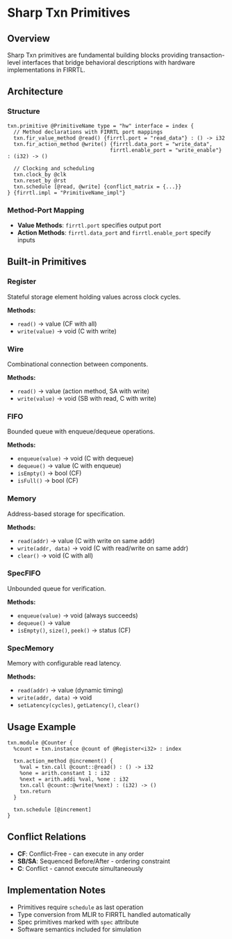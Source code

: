 # Sharp Txn Primitives

## Overview

Sharp Txn primitives are fundamental building blocks providing transaction-level interfaces that bridge behavioral descriptions with hardware implementations in FIRRTL.

## Architecture

### Structure
```mlir
txn.primitive @PrimitiveName type = "hw" interface = index {
  // Method declarations with FIRRTL port mappings
  txn.fir_value_method @read() {firrtl.port = "read_data"} : () -> i32
  txn.fir_action_method @write() {firrtl.data_port = "write_data", 
                                 firrtl.enable_port = "write_enable"} : (i32) -> ()
  
  // Clocking and scheduling
  txn.clock_by @clk
  txn.reset_by @rst
  txn.schedule [@read, @write] {conflict_matrix = {...}}
} {firrtl.impl = "PrimitiveName_impl"}
```

### Method-Port Mapping
- **Value Methods**: `firrtl.port` specifies output port
- **Action Methods**: `firrtl.data_port` and `firrtl.enable_port` specify inputs

## Built-in Primitives

### Register
Stateful storage element holding values across clock cycles.

**Methods:**
- `read()` → value (CF with all)
- `write(value)` → void (C with write)

### Wire
Combinational connection between components.

**Methods:**
- `read()` → value (action method, SA with write)
- `write(value)` → void (SB with read, C with write)

### FIFO
Bounded queue with enqueue/dequeue operations.

**Methods:**
- `enqueue(value)` → void (C with dequeue)
- `dequeue()` → value (C with enqueue)
- `isEmpty()` → bool (CF)
- `isFull()` → bool (CF)

### Memory
Address-based storage for specification.

**Methods:**
- `read(addr)` → value (C with write on same addr)
- `write(addr, data)` → void (C with read/write on same addr)
- `clear()` → void (C with all)

### SpecFIFO
Unbounded queue for verification.

**Methods:**
- `enqueue(value)` → void (always succeeds)
- `dequeue()` → value
- `isEmpty()`, `size()`, `peek()` → status (CF)

### SpecMemory
Memory with configurable read latency.

**Methods:**
- `read(addr)` → value (dynamic timing)
- `write(addr, data)` → void
- `setLatency(cycles)`, `getLatency()`, `clear()`

## Usage Example

```mlir
txn.module @Counter {
  %count = txn.instance @count of @Register<i32> : index
  
  txn.action_method @increment() {
    %val = txn.call @count::@read() : () -> i32
    %one = arith.constant 1 : i32
    %next = arith.addi %val, %one : i32
    txn.call @count::@write(%next) : (i32) -> ()
    txn.return
  }
  
  txn.schedule [@increment]
}
```

## Conflict Relations
- **CF**: Conflict-Free - can execute in any order
- **SB/SA**: Sequenced Before/After - ordering constraint
- **C**: Conflict - cannot execute simultaneously

## Implementation Notes
- Primitives require `schedule` as last operation
- Type conversion from MLIR to FIRRTL handled automatically
- Spec primitives marked with `spec` attribute
- Software semantics included for simulation